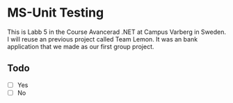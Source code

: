 # MS-Unit Testing

This is Labb 5 in the Course Avancerad .NET at Campus Varberg in Sweden.
I will reuse an previous project called Team Lemon. It was an bank application that we made as our first group project.

## Todo
- [ ] Yes
- [ ] No
